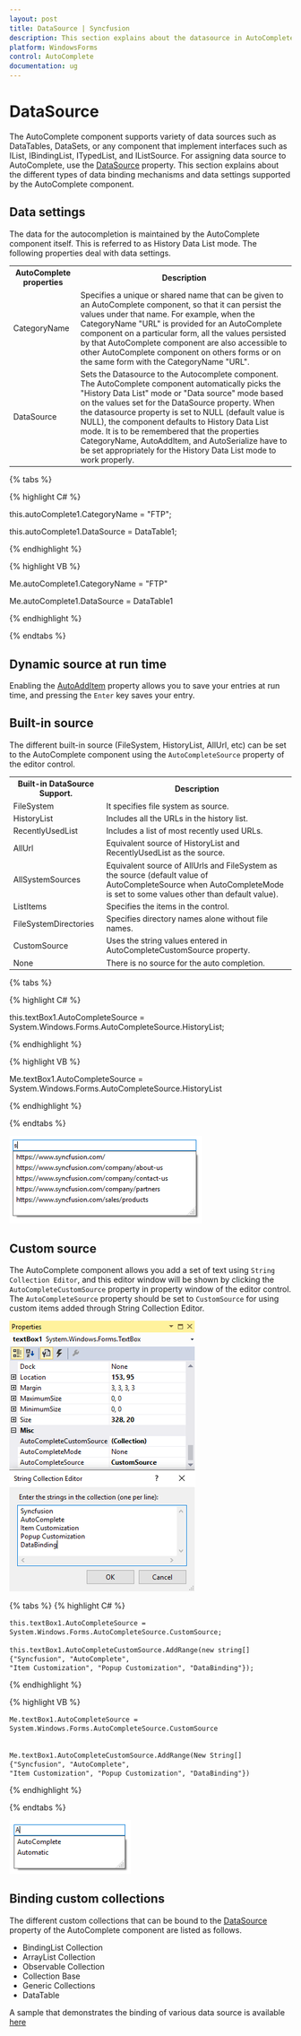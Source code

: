 ```yaml
---
layout: post
title: DataSource | Syncfusion
description: This section explains about the datasource in AutoComplete
platform: WindowsForms
control: AutoComplete
documentation: ug
---
```


# DataSource

The AutoComplete component supports variety of data sources such as DataTables, DataSets, or any component that implement interfaces such as IList, IBindingList, ITypedList, and IListSource. For assigning data source to AutoComplete, use the [DataSource](https://help.syncfusion.com/cr/windowsforms/Syncfusion.Windows.Forms.Tools.AutoComplete.html#Syncfusion_Windows_Forms_Tools_AutoComplete_DataSource) property. This section explains about the different types of data binding mechanisms and data settings supported by the AutoComplete component.

## Data settings

The data for the autocompletion is maintained by the AutoComplete component itself. This is referred to as History Data List mode. The following properties deal with data settings.

<table>
<tr>
<th>
AutoComplete properties</th><th>
Description</th></tr>
<tr>
<td>
CategoryName</td><td>
Specifies a unique or shared name that can be given to an AutoComplete component, so that it can persist the values under that name. For example, when the CategoryName "URL" is provided for an AutoComplete component on a particular form, all the values persisted by that AutoComplete component are also accessible to other AutoComplete component on others forms or on the same form with the CategoryName "URL". </td></tr>
<tr>
<td>
DataSource</td><td>
Sets the Datasource to the Autocomplete component. The AutoComplete component automatically picks the "History Data List" mode or "Data source" mode based on the values set for the DataSource property. When the datasource property is set to NULL (default value is NULL), the component defaults to History Data List mode. It is to be remembered that the properties CategoryName, AutoAddItem, and AutoSerialize have to be set appropriately for the History Data List mode to work properly.</td></tr>
</table>

{% tabs %}

{% highlight C# %}

this.autoComplete1.CategoryName = "FTP";

this.autoComplete1.DataSource = DataTable1;

{% endhighlight %}

{% highlight VB %}

Me.autoComplete1.CategoryName = "FTP"

Me.autoComplete1.DataSource = DataTable1

{% endhighlight %}

{% endtabs %}

## Dynamic source at run time

Enabling the [AutoAddItem](https://help.syncfusion.com/cr/windowsforms/Syncfusion.Windows.Forms.Tools.AutoComplete.html#Syncfusion_Windows_Forms_Tools_AutoComplete_AutoAddItem) property allows you to save your entries at run time, and pressing the `Enter` key saves your entry.

## Built-in source

The different built-in source (FileSystem, HistoryList, AllUrl, etc) can be set to the AutoComplete component using the `AutoCompleteSource` property of the editor control.

<table>
<tr>
<th>Built-in DataSource Support.</th>
<th>Description </th>
</tr>
<tr>
<td>FileSystem </td>
<td>It specifies file system as source.</td>
</tr>
<tr>
<td>HistoryList</td>
<td>Includes all the URLs in the history list.</td>
</tr>
<tr>
<td>RecentlyUsedList</td>
<td>Includes a list of most recently used URLs.</td>
</tr>
<tr>
<td>AllUrl</td>
<td>Equivalent source of HistoryList and RecentlyUsedList as the source.</td>
</tr>
<tr>
<td>AllSystemSources</td>
<td>Equivalent source of AllUrls and FileSystem as the source (default value of AutoCompleteSource when AutoCompleteMode is set to some values other than default value).</td>
</tr>
<tr>
<td>ListItems</td>
<td>Specifies the items in the control.</td>
</tr>
<tr>
<td> FileSystemDirectories</td>
<td>Specifies directory names alone without file names.</td>
</tr>
<tr>
<td>CustomSource </td>
<td>Uses the string values entered in AutoCompleteCustomSource property.</td>
</tr>
<tr>
<td>None</td>
<td>There is no source for the auto completion.</td>
</tr>
</table>

{% tabs %}

{% highlight C# %}

this.textBox1.AutoCompleteSource = System.Windows.Forms.AutoCompleteSource.HistoryList;

{% endhighlight %}

{% highlight VB %}

Me.textBox1.AutoCompleteSource = System.Windows.Forms.AutoCompleteSource.HistoryList

{% endhighlight %}

{% endtabs %}

![Windows Forms AutoComplete History List in datasource](DataSource_images/AutoComplete_Historylist.png)

## Custom source

The AutoComplete component allows you add a set of text using `String Collection Editor`, and this editor window will be shown by clicking the `AutoCompleteCustomSource` property in property window of the editor control. The `AutoCompleteSource` property should be set to `CustomSource` for using custom items added through String Collection Editor.

![Windows Forms AutoComplete Customsource datasource](DataSource_images/AutoComplete_Customsource.png) 

{% tabs %}
{% highlight C# %}

    this.textBox1.AutoCompleteSource = System.Windows.Forms.AutoCompleteSource.CustomSource;

    this.textBox1.AutoCompleteCustomSource.AddRange(new string[] {"Syncfusion", "AutoComplete",
    "Item Customization", "Popup Customization", "DataBinding"});

{% endhighlight %}

{% highlight VB %}


    Me.textBox1.AutoCompleteSource = System.Windows.Forms.AutoCompleteSource.CustomSource


    Me.textBox1.AutoCompleteCustomSource.AddRange(New String[] {"Syncfusion", "AutoComplete",
    "Item Customization", "Popup Customization", "DataBinding"})

{% endhighlight %}

{% endtabs %}

![Windows Forms AutoComplete Customsource datasource](DataSource_images/AutoComplete_Customsourcecode.png) 

## Binding custom collections 

The different custom collections that can be bound to the [DataSource](https://help.syncfusion.com/cr/windowsforms/Syncfusion.Windows.Forms.Tools.AutoComplete.html#Syncfusion_Windows_Forms_Tools_AutoComplete_DataSource) property of the AutoComplete component are listed as follows.

* BindingList Collection
* ArrayList Collection
* Observable Collection
* Collection Base
* Generic Collections
* DataTable

A sample that demonstrates the binding of various data source is available [here](https://github.com/SyncfusionExamples/AutoCompleteModes_in_AutoComplete_Component/tree/master/DataSourceBinding) 
